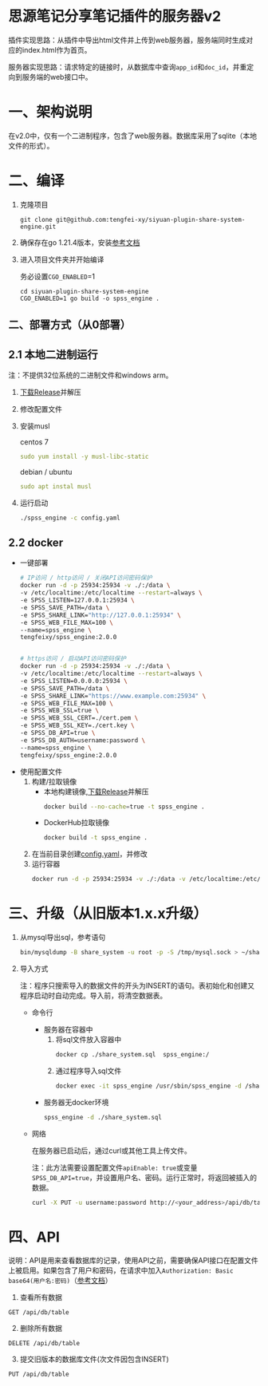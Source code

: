 # 思源笔记分享笔记插件的服务器v2

插件实现思路：从插件中导出html文件并上传到web服务器，服务端同时生成对应的index.html作为首页。

服务器实现思路：请求特定的链接时，从数据库中查询`app_id`和`doc_id`，并重定向到服务端的web接口中。

# 一、架构说明

在v2.0中，仅有一个二进制程序，包含了web服务器。数据库采用了sqlite（本地文件的形式）。

# 二、编译

1. 克隆项目
   ```text
   git clone git@github.com:tengfei-xy/siyuan-plugin-share-system-engine.git
   ```
2. 确保存在go 1.21.4版本，安装[参考文档](https://www.wolai.com/tengfei-xy/bjUcRE7tSsscWqpszDvbxx "参考文档")
3. 进入项目文件夹并开始编译

   务必设置`CGO_ENABLED`=1
   ```纯文本
   cd siyuan-plugin-share-system-engine
   CGO_ENABLED=1 go build -o spss_engine .
   ```

## 二、部署方式（从0部署）

## 2.1 本地二进制运行

注：不提供32位系统的二进制文件和windows arm。

1. [下载Release](https://github.com/tengfei-xy/siyuan-plugin-share-system-engine/releases "下载Release")并解压
2. 修改配置文件
3. 安装musl

   centos 7
   ```yaml
   sudo yum install -y musl-libc-static
   ```
   debian / ubuntu
   ```yaml
   sudo apt instal musl
   ```
4. 运行启动
   ```bash
   ./spss_engine -c config.yaml
   ```

## 2.2 docker

- 一键部署
  ```bash
  # IP访问 / http访问 / 关闭API访问密码保护
  docker run -d -p 25934:25934 -v ./:/data \
  -v /etc/localtime:/etc/localtime --restart=always \
  -e SPSS_LISTEN=127.0.0.1:25934 \
  -e SPSS_SAVE_PATH=/data \
  -e SPSS_SHARE_LINK="http://127.0.0.1:25934" \
  -e SPSS_WEB_FILE_MAX=100 \
  --name=spss_engine \
  tengfeixy/spss_engine:2.0.0


  # https访问 / 启动API访问密码保护
  docker run -d -p 25934:25934 -v ./:/data \
  -v /etc/localtime:/etc/localtime --restart=always \
  -e SPSS_LISTEN=0.0.0.0:25934 \
  -e SPSS_SAVE_PATH=/data \
  -e SPSS_SHARE_LINK="https://www.example.com:25934" \
  -e SPSS_WEB_FILE_MAX=100 \
  -e SPSS_WEB_SSL=true \
  -e SPSS_WEB_SSL_CERT=./cert.pem \
  -e SPSS_WEB_SSL_KEY=./cert.key \
  -e SPSS_DB_API=true \
  -e SPSS_DB_AUTH=username:password \
  --name=spss_engine \
  tengfeixy/spss_engine:2.0.0
  ```
- 使用配置文件
  1. 构建/拉取镜像
     - 本地构建镜像,[下载Release](https://github.com/tengfei-xy/siyuan-plugin-share-system-engine/releases "下载Release")并解压
       ```bash
       docker build --no-cache=true -t spss_engine .
       ```
     - DockerHub拉取镜像
       ```bash
       docker build -t spss_engine .
       ```
  2. 在当前目录创建[config.yaml](https://raw.githubusercontent.com/tengfei-xy/siyuan-plugin-share-system-engine/refs/heads/main/config.yaml "config.yaml")，并修改
  3. 运行容器
     ```bash
     docker run -d -p 25934:25934 -v ./:/data -v /etc/localtime:/etc/localtime --restart=always --name=spss_engine spss_engine
     ```

# 三、升级（从旧版本1.x.x升级）

1. 从mysql导出sql，参考语句
   ```bash
   bin/mysqldump -B share_system -u root -p -S /tmp/mysql.sock > ~/share_system.sql
   ```
2. 导入方式

   注：程序只搜索导入的数据文件的开头为INSERT的语句。表初始化和创建又程序启动时自动完成。导入前，将清空数据表。
   - 命令行
     - 服务器在容器中
       1. 将sql文件放入容器中
          ```bash
          docker cp ./share_system.sql  spss_engine:/
          ```
       2. 通过程序导入sql文件
          ```bash
          docker exec -it spss_engine /usr/sbin/spss_engine -d /share_system.sql
          ```
     - 服务器无docker环境
       ```bash
       spss_engine -d ./share_system.sql
       ```
   - 网络

     在服务器已启动后，通过curl或其他工具上传文件。

     注：此方法需要设置配置文件`apiEnable: true`或变量`SPSS_DB_API=true`，并设置用户名、密码。运行正常时，将返回被插入的数据。
     ```bash
     curl -X PUT -u username:password http://<your_address>/api/db/table -F "file=@share_system.sql"
     ```
# 四、API

说明：API是用来查看数据库的记录，使用API之前，需要确保API接口在配置文件上被启用。如果包含了用户和密码，在请求中加入`Authorization: Basic base64(用户名:密码)`（[参考文档](https://apifox.com/help/auth/basic-auth/)）

1. 查看所有数据
```
GET /api/db/table
```

2. 删除所有数据
```
DELETE /api/db/table
```

3. 提交旧版本的数据库文件(次文件因包含INSERT)
```
PUT /api/db/table
```
